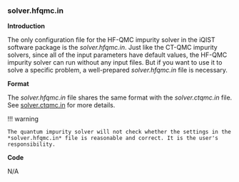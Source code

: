 ### solver.hfqmc.in

**Introduction**

The only configuration file for the HF-QMC impurity solver in the iQIST software package is the *solver.hfqmc.in*. Just like the CT-QMC impurity solvers, since all of the input parameters have default values, the HF-QMC impurity solver can run without any input files. But if you want to use it to solve a specific problem, a well-prepared *solver.hfqmc.in* file is necessary.

**Format**

The *solver.hfqmc.in* file shares the same format with the *solver.ctqmc.in* file. See [solver.ctqmc.in](in_ctqmc.md) for more details.

!!! warning

    The quantum impurity solver will not check whether the settings in the *solver.hfqmc.in* file is reasonable and correct. It is the user's responsibility.

**Code**

N/A